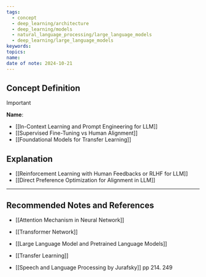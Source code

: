 ```yaml
---
tags:
  - concept
  - deep_learning/architecture
  - deep_learning/models
  - natural_language_processing/large_language_models
  - deep_learning/large_language_models
keywords: 
topics: 
name: 
date of note: 2024-10-21
---
```


## Concept Definition

>[!important]
>**Name**: 



- [[In-Context Learning and Prompt Engineering for LLM]]
- [[Supervised Fine-Tuning vs Human Alignment]]
- [[Foundational Models for Transfer Learning]]

## Explanation


- [[Reinforcement Learning with Human Feedbacks or RLHF for LLM]]
- [[Direct Preference Optimization for Alignment in LLM]]






-----------
##  Recommended Notes and References


- [[Attention Mechanism in Neural Network]]
- [[Transformer Network]]
- [[Large Language Model and Pretrained Language Models]]



- [[Transfer Learning]]
- [[Speech and Language Processing by Jurafsky]] pp 214. 249